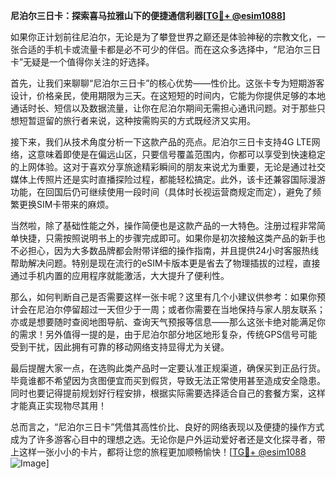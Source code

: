 **尼泊尔三日卡：探索喜马拉雅山下的便捷通信利器[[TG💪+ @esim1088](https://t.me/s/esim1088)]**

如果你正计划前往尼泊尔，无论是为了攀登世界之巅还是体验神秘的宗教文化，一张合适的手机卡或流量卡都是必不可少的伴侣。而在这众多选择中，“尼泊尔三日卡”无疑是一个值得你关注的好选择。

首先，让我们来聊聊“尼泊尔三日卡”的核心优势——性价比。这张卡专为短期游客设计，价格亲民，使用期限为三天。在这短短的时间内，它能为你提供足够的本地通话时长、短信以及数据流量，让你在尼泊尔期间无需担心通讯问题。对于那些只想短暂逗留的旅行者来说，这种按需购买的方式既经济又实用。

接下来，我们从技术角度分析一下这款产品的亮点。尼泊尔三日卡支持4G LTE网络，这意味着即使是在偏远山区，只要信号覆盖范围内，你都可以享受到快速稳定的上网体验。这对于喜欢分享旅途精彩瞬间的朋友来说尤为重要，无论是通过社交媒体上传照片还是实时直播探险过程，都能轻松搞定。此外，该卡还兼容国际漫游功能，在回国后仍可继续使用一段时间（具体时长视运营商规定而定），避免了频繁更换SIM卡带来的麻烦。

当然啦，除了基础性能之外，操作简便也是这款产品的一大特色。注册过程非常简单快捷，只需按照说明书上的步骤完成即可。如果你是初次接触这类产品的新手也不必担心，因为大多数品牌都会附带详细的操作指南，并且提供24小时客服热线帮助解决问题。特别是现在流行的eSIM卡版本更是省去了物理插拔的过程，直接通过手机内置的应用程序就能激活，大大提升了便利性。

那么，如何判断自己是否需要这样一张卡呢？这里有几个小建议供参考：如果你预计会在尼泊尔停留超过一天但少于一周；或者你需要在当地保持与家人朋友联系；亦或是想要随时查阅地图导航、查询天气预报等信息——那么这张卡绝对能满足你的需求！另外值得一提的是，由于尼泊尔部分地区地形复杂，传统GPS信号可能受到干扰，因此拥有可靠的移动网络支持显得尤为关键。

最后提醒大家一点，在选购此类产品时一定要认准正规渠道，确保买到正品行货。毕竟谁都不希望因为贪图便宜而买到假货，导致无法正常使用甚至造成安全隐患。同时也要记得提前规划好行程安排，根据实际需要选择适合自己的套餐方案，这样才能真正实现物尽其用！

总而言之，“尼泊尔三日卡”凭借其高性价比、良好的网络表现以及便捷的操作方式成为了许多游客心目中的理想之选。无论你是户外运动爱好者还是文化探寻者，带上这样一张小小的卡片，都将让您的旅程更加顺畅愉快！[[TG💪+ @esim1088](https://t.me/s/esim1088) ![Image](https://i.postimg.cc/4NQfJmqS/Snipaste-2025-05-13-00-14-12.png)]